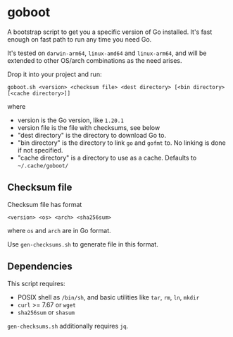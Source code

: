 # goboot

A bootstrap script to get you a specific version of Go installed.
It's fast enough on fast path to run any time you need Go.

It's tested on `darwin-arm64`, `linux-amd64` and `linux-arm64`,
and will be extended to other OS/arch combinations as the need arises.

Drop it into your project and run:

```
goboot.sh <version> <checksum file> <dest directory> [<bin directory> [<cache directory>]]
```
where

* version is the Go version, like `1.20.1`
* version file is the file with checksums, see below
* "dest directory" is the directory to download Go to.
* "bin directory" is the directory to link `go` and `gofmt` to. No linking is done if not specified.
* "cache directory" is a directory to use as a cache. Defaults to `~/.cache/goboot/`

## Checksum file

Checksum file has format
```
<version> <os> <arch> <sha256sum>
```
where `os` and `arch` are in Go format.

Use `gen-checksums.sh` to generate file in this format.

## Dependencies

This script requires:
- POSIX shell as `/bin/sh`, and basic utilities like `tar`, `rm`, `ln`, `mkdir`
- `curl` >= 7.67 or `wget`
- `sha256sum` or `shasum`

`gen-checksums.sh` additionally requires `jq`.
